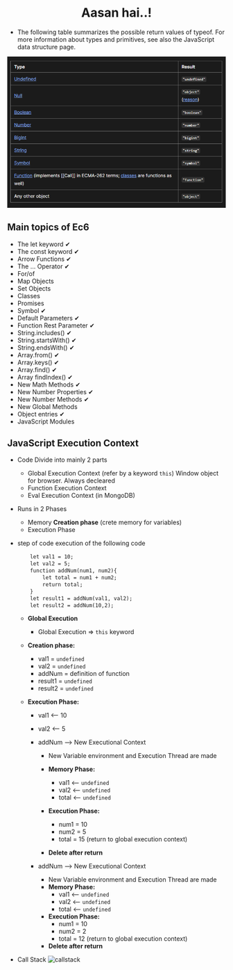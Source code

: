 <h1 align="center">Aasan hai..!</h1>

* The following table summarizes the possible return values of typeof. For more information about types and primitives, see also the JavaScript data structure page.
<img src = "01_basics\result of diff types of datatypes.png">


## Main topics of Ec6
* The let keyword   &#x2714;
* The const keyword &#x2714;
* Arrow Functions &#x2714;
* The ... Operator &#x2714;
* For/of
* Map Objects
* Set Objects
* Classes
* Promises
* Symbol &#x2714;
* Default Parameters &#x2714;
* Function Rest Parameter &#x2714;
* String.includes() &#x2714;
* String.startsWith() &#x2714;
* String.endsWith() &#x2714;
* Array.from() &#x2714;
* Array.keys() &#x2714;
* Array.find() &#x2714;
* Array findIndex() &#x2714;
* New Math Methods &#x2714;
* New Number Properties &#x2714;
* New Number Methods &#x2714;
* New Global Methods
* Object entries &#x2714;
* JavaScript Modules


## JavaScript Execution Context

- Code Divide into mainly 2 parts 
    - Global Execution Context (refer by a keyword `this`) Window object for browser. Always decleared
    - Function Execution Context
    - Eval Execution Context (in MongoDB)
    
- Runs in 2 Phases
    - Memory **Creation phase** (crete memory for variables)
    - Execution Phase

* step of code execution of the following code
    ```
        let val1 = 10;
        let val2 = 5;
        function addNum(num1, num2){
            let total = num1 + num2;
            return total;
        }
        let result1 = addNum(val1, val2);
        let result2 = addNum(10,2);
    ```
    * **Global Execution**
        - Global Execution => `this` keyword
    
    * **Creation phase:**
        - val1 = `undefined`
        - val2 = `undefined`
        - addNum = definition of function
        - result1 = `undefined`
        - result2 = `undefined`

    * **Execution Phase:**
        - val1 <-- 10
        - val2 <-- 5
        - addNum --> New Executional Context
            - New Variable environment and Execution Thread are made
            
            - **Memory Phase:**
                - val1 <-- `undefined`
                - val2 <-- `undefined`
                - total <-- `undefined`
            - **Execution Phase:**
                - num1 = 10
                - num2 = 5
                - total = 15 (return to global execution context)
            - **Delete after return**
        
        - addNum --> New Executional Context
            - New Variable environment and Execution Thread are made
            - **Memory Phase:**
                - val1 <-- `undefined`
                - val2 <-- `undefined`
                - total <-- `undefined`
            - **Execution Phase:**
                - num1 = 10
                - num2 = 2
                - total = 12 (return to global execution context)
            - **Delete after return**   

- Call Stack 
    ![callstack](https://miro.medium.com/v2/resize:fit:1400/1*rJ2sh-q1deQGGGVG5gYyIQ.png)
    
